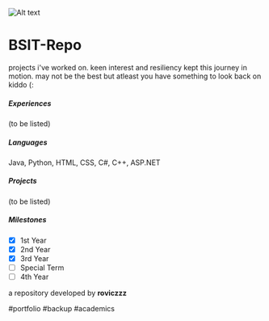 ![Alt text](https://github.com/user-attachments/assets/f0502915-cb49-4d65-9831-586fe053b544)

# BSIT-Repo

projects i've worked on.
keen interest and resiliency kept this journey in motion. may not be the best but atleast you have something to look back on kiddo (:


##### Experiences

(to be listed)


##### Languages

Java, Python, HTML, CSS, C#, C++, ASP.NET


##### Projects

(to be listed)


##### Milestones

- [X] 1st Year
- [X] 2nd Year
- [X] 3rd Year
- [ ] Special Term
- [ ] 4th Year

a repository developed by **roviczzz**

#portfolio #backup #academics
